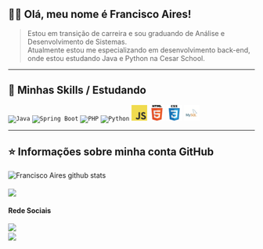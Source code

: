 ## 👨‍💻 Olá, meu nome é <strong>Francisco Aires!</strong>

> Estou em transição de carreira e sou graduando de Análise e Desenvolvimento de Sistemas.<br>
Atualmente estou me especializando em desenvolvimento back-end, onde estou estudando Java e Python na Cesar School.

----

## 🚀 Minhas Skills / Estudando

<code><img height="32" src="https://raw.githubusercontent.com/jmnote/z-icons/master/svg/java.svg" alt="Java"/></code>
<code><img height="32" src="https://miro.medium.com/max/640/1*AbiX4LwtSNozoyfypcKvEg.webp" alt="Spring Boot"/></code>
<code><img height="32" src="https://raw.githubusercontent.com/jmnote/z-icons/master/svg/php.svg" alt="PHP"/></code>
<code><img height="32" src="https://raw.githubusercontent.com/jmnote/z-icons/master/svg/python.svg" alt="Python"/></code>
<code><img height="32" src="https://raw.githubusercontent.com/github/explore/80688e429a7d4ef2fca1e82350fe8e3517d3494d/topics/javascript/javascript.png" alt="Javascript"/></code>
<code><img height="32" src="https://raw.githubusercontent.com/github/explore/80688e429a7d4ef2fca1e82350fe8e3517d3494d/topics/html/html.png" alt="HTML5"/></code>
<code><img height="32" src="https://raw.githubusercontent.com/github/explore/80688e429a7d4ef2fca1e82350fe8e3517d3494d/topics/css/css.png" alt="CSS"/></code>
<code><img height="32" src="https://raw.githubusercontent.com/github/explore/80688e429a7d4ef2fca1e82350fe8e3517d3494d/topics/mysql/mysql.png" alt="MySQL"/></code>

---

## ⭐ Informações sobre minha conta GitHub


<img align="center" src="https://github-readme-stats.vercel.app/api?username=xicoaires&show_icons=true&theme=dracula&line_height=27" alt="Francisco Aires github stats"/>
<br><br>
<img align="center" src="https://github-readme-stats.vercel.app/api/top-langs/?username=xicoaires&theme=dracula&hide_langs_below=1" />


#### Rede Sociais
[<img src="https://img.shields.io/badge/linkedin-%230077B5.svg?&style=for-the-badge&logo=linkedin&logoColor=white" />](https://www.linkedin.com/in/franciscoairesjr/)<br>
[<img src = "https://img.shields.io/badge/instagram-%23E4405F.svg?&style=for-the-badge&logo=instagram&logoColor=white">](https://www.instagram.com/euxicoaires)

